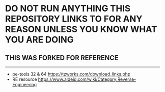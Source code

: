 # DO NOT RUN ANYTHING THIS REPOSITORY LINKS TO FOR ANY REASON UNLESS YOU KNOW WHAT YOU ARE DOING 
## THIS WAS FORKED FOR REFERENCE 
---

- pe-tools 32 & 64 
https://tzworks.com/download_links.php
- RE resource 
https://www.aldeid.com/wiki/Category:Reverse-Engineering
